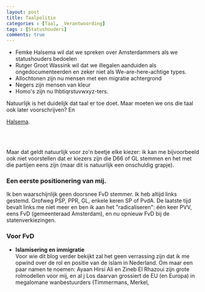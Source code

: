 ```yaml
---
layout: post
title: Taalpolitie
categories : [Taal, _Verantwoording]
tags : [Statushouders]
comments: true
---
```


* Femke Halsema wil dat we spreken over Amsterdammers als we statushouders bedoelen
* Rutger Groot Wassink wil dat we illegalen aanduiden als ongedocumenteerden en zeker niet als We-are-here-achtige types.
* Allochtonen zijn nu mensen met een migratie achtergrond
* Negers zijn mensen van kleur
* Homo's zijn nu lhbtiqrstuvwxyz-ters.

Natuurlijk is het duidelijk dat taal er toe doet. Maar moeten we ons die taal ook later voorschrijven? En 

<a href="https://www.dagelijksestandaard.nl/2019/06/filmpje-femke-halsema-wil-woord-statushouders-uit-woordenboek-schrappen-vanaf-nu-alleen-nog-amsterdammers/" target="_blank">Halsema</a>. 


<br><br>


Maar dat geldt natuurlijk voor zo'n beetje elke kiezer: ik kan me bijvoorbeeld ook niet voorstellen dat er kiezers zijn die D66 of GL stemmen en het met die partijen eens zijn (maar dit is natuurlijk een onschuldig grapje).
 
### Een eerste positionering van mij.
Ik ben waarschijnlijk geen doorsnee FvD stemmer. Ik heb altijd links gestemd. Grofweg PSP, PPR, GL, enkele keren SP of PvdA. De laatste tijd bevalt links me niet meer en ben ik aan het "radicaliseren": &eacute;&eacute;n keer PVV, eens FvD (gemeenteraad Amsterdam), en nu opnieuw FvD bij de statenverkiezingen.

### Voor FvD
* **Islamisering en immigratie**<br>
Voor wie dit blog verder bekijkt zal het geen verrassing zijn dat ik me opwind over de rol en positie van de islam in Nederland. Om maar een paar namen te noemen: Ayaan Hirsi Ali en Zineb El Rhazoui zijn grote rolmodellen voor mij, en al j
Los daarvan grossiert de EU (en Europa) in megalomane wanbestuurders (Timmermans, Merkel, 





